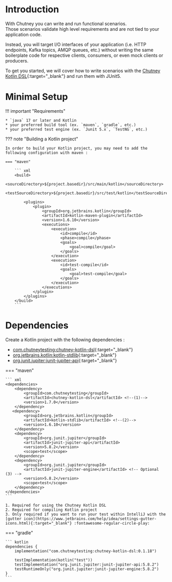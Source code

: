 # Introduction

With Chutney you can write and run functional scenarios.  
Those scenarios validate high level requirements and are not tied to your application code.

Instead, you will target I/O interfaces of your application (i.e. HTTP endpoints, Kafka topics, AMQP queues, etc.)
without writing the same boilerplate code for respective clients, consumers, or even mock clients or producers.

To get you started, we will cover how to write scenarios with the [Chutney Kotlin DSL](https://github.com/chutney-testing/chutney-kotlin-dsl){:target="_blank"}
and run them with JUnit5.

# Minimal Setup

!!! important "Requirements"

    * `java` 17 or later and Kotlin
    * your preferred build tool (ex. `maven`, `gradle`, etc.)
    * your preferred test engine (ex. `Junit 5.x`, `TestNG`, etc.)

??? note "Building a Kotlin project"

    In order to build your Kotlin project, you may need to add the following configuration with maven :

    === "maven"

        ``` xml
        <build>
            <sourceDirectory>${project.basedir}/src/main/kotlin</sourceDirectory>
            <testSourceDirectory>${project.basedir}/src/test/kotlin</testSourceDirectory>

            <plugins>
                <plugin>
                    <groupId>org.jetbrains.kotlin</groupId>
                    <artifactId>kotlin-maven-plugin</artifactId>
                    <version>1.6.10</version>
                    <executions>
                        <execution>
                            <id>compile</id>
                            <phase>compile</phase>
                            <goals>
                                <goal>compile</goal>
                            </goals>
                        </execution>
                        <execution>
                            <id>test-compile</id>
                            <goals>
                                <goal>test-compile</goal>
                            </goals>
                        </execution>
                    </executions>
                </plugin>
            </plugins>
        </build>
        ```

# Dependencies

Create a Kotlin project with the following dependencies :

* [com.chutneytesting:chutney-kotlin-dsl](https://search.maven.org/artifact/com.chutneytesting/chutney-kotlin-dsl){:target="_blank"}
* [org.jetbrains.kotlin:kotlin-stdlib](https://search.maven.org/artifact/org.jetbrains.kotlin/kotlin-stdlib){:target="_blank"}
* [org.junit.jupiter:junit-jupiter-api](https://search.maven.org/artifact/org.junit.jupiter/junit-jupiter-api){:target="_blank"}

=== "maven"

    ``` xml
    <dependencies>
        <dependency>
            <groupId>com.chutneytesting</groupId>
            <artifactId>chutney-kotlin-dsl</artifactId> <!--(1)-->
            <version>1.7.0</version>
        </dependency>
       <dependency>
            <groupId>org.jetbrains.kotlin</groupId>
            <artifactId>kotlin-stdlib</artifactId> <!--(2)-->
            <version>1.6.10</version>
        </dependency>
        <dependency>
            <groupId>org.junit.jupiter</groupId>
            <artifactId>junit-jupiter-api</artifactId>
            <version>5.8.2</version>
            <scope>test</scope>
        </dependency>
        <dependency>
            <groupId>org.junit.jupiter</groupId>
            <artifactId>junit-jupiter-engine</artifactId> <!-- Optional (3) -->
            <version>5.8.2</version>
            <scope>test</scope>
        </dependency>
    </dependencies>
    ```

    1. Required for using the Chutney Kotlin DSL
    2. Required for compiling Kotlin project
    3. Only required if you want to run your test within IntelliJ with the [gutter icon](https://www.jetbrains.com/help/idea/settings-gutter-icons.html){:target="_blank"} :fontawesome-regular-circle-play:

=== "gradle"

    ``` kotlin
    dependencies {
        implementation("com.chutneytesting:chutney-kotlin-dsl:0.1.18")

        testImplementation(kotlin("test"))
        testImplementation("org.junit.jupiter:junit-jupiter-api:5.8.2")
        testRuntimeOnly("org.junit.jupiter:junit-jupiter-engine:5.8.2")
    }
    ```


